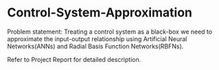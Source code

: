 # Control-System-Approximation

Problem statement: 
Treating a control system as a black-box we need to approximate the input-output relationship using Artificial Neural Networks(ANNs) and Radial Basis Function Networks(RBFNs).

Refer to Project Report for detailed description.
